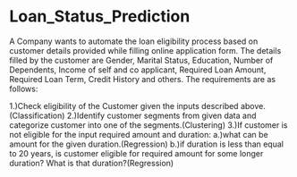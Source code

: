 # Loan_Status_Prediction
A Company wants to automate the loan eligibility process based on customer details provided while filling online application form. The details filled by the customer are Gender, Marital Status, Education, Number of Dependents, Income of self and co applicant, Required Loan Amount, Required Loan Term, Credit History and others. The requirements are as follows:

1.)Check eligibility of the Customer given the inputs described above.(Classification)
2.)Identify customer segments from given data and categorize customer into one of the segments.(Clustering)
3.)If customer is not eligible for the input required amount and duration:
a.)what can be amount for the given duration.(Regression)
b.)if duration is less than equal to 20 years, is customer eligible for required amount for some longer duration? What is that duration?(Regression)
